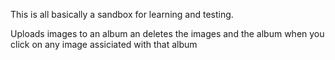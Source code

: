This is all basically a sandbox for learning and testing.

Uploads images to an album an deletes the images and the album when you click on any image assiciated with that album